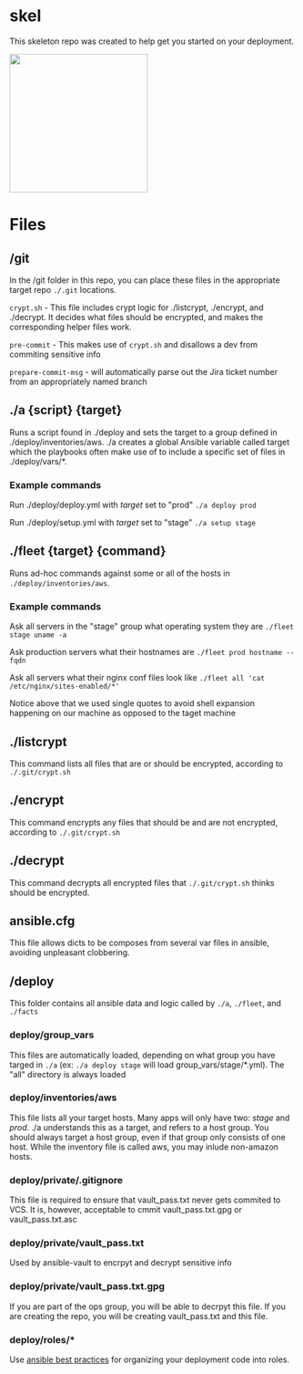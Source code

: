 # skel
This skeleton repo was created to help get you started on your deployment. 

<img src="http://i1015.photobucket.com/albums/af274/thirteen-black-cats/skeleton.png" width="243" />

# Files

## /git

In the /git folder in this repo, you can place these files in the appropriate target repo `./.git` locations. 

`crypt.sh` - This file includes crypt logic for ./listcrypt, ./encrypt, and ./decrypt. It decides what files should be encrypted, and makes the corresponding helper files work.

`pre-commit` - This makes use of `crypt.sh` and disallows a dev from commiting sensitive info

`prepare-commit-msg` - will automatically parse out the Jira ticket number from an appropriately named branch

## ./a {script} {target}

Runs a script found in ./deploy and sets the target to a group defined in ./deploy/inventories/aws. ./a creates a global Ansible variable called target which the playbooks often make use of to include a specific set of files in ./deploy/vars/*.

### Example commands

Run ./deploy/deploy.yml with *target* set to "prod"
`./a deploy prod`

Run ./deploy/setup.yml with *target* set to "stage"
`./a setup stage`

## ./fleet {target} {command}

Runs ad-hoc commands against some or all of the hosts in `./deploy/inventories/aws`.

### Example commands

Ask all servers in the "stage" group what operating system they are
`./fleet stage uname -a`

Ask production servers what their hostnames are
`./fleet prod hostname --fqdn`

Ask all servers what their nginx conf files look like
`./fleet all 'cat /etc/nginx/sites-enabled/*'`

Notice above that we used single quotes to avoid shell expansion happening on our machine as opposed to the taget machine

## ./listcrypt
This command lists all files that are or should be encrypted, according to `./.git/crypt.sh`

## ./encrypt
This command encrypts any files that should be and are not encrypted, according to `./.git/crypt.sh`

## ./decrypt
This command decrypts all encrypted files that `./.git/crypt.sh` thinks should be encrypted.

##  ansible.cfg
This file allows dicts to be composes from several var files in ansible, avoiding unpleasant clobbering.

## /deploy

This folder contains all ansible data and logic called by `./a`, `./fleet`, and `./facts`

### deploy/group_vars

This files are automatically loaded, depending on what group you have targed in `./a` (ex: `./a deploy stage` will load group_vars/stage/*.yml). The "all" directory is always loaded

### deploy/inventories/aws

This file lists all your target hosts. Many apps will only have two: *stage* and *prod*. ./a understands this as a target, and refers to a host group. You should always target a host group, even if that group only consists of one host. While the inventory file is called aws, you may inlude non-amazon hosts.

### deploy/private/.gitignore

This file is required to ensure that vault_pass.txt never gets commited to VCS. It is, however, acceptable to cmmit vault_pass.txt.gpg or vault_pass.txt.asc

### deploy/private/vault_pass.txt

Used by ansible-vault to encrpyt and decrypt sensitive info

### deploy/private/vault_pass.txt.gpg

If you are part of the ops group, you will be able to decrpyt this file. If you are creating the repo, you will be creating vault_pass.txt and this file.

### deploy/roles/*

Use [ansible best practices](http://docs.ansible.com/ansible/playbooks_roles.html) for organizing your deployment code into roles.

